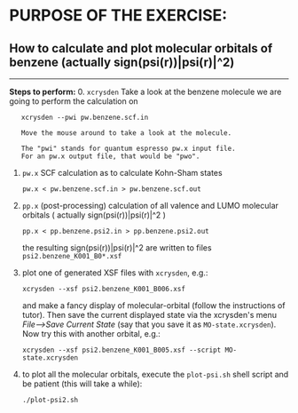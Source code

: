# PURPOSE OF THE EXERCISE: 
## How to calculate and plot molecular orbitals of benzene (actually sign(psi(r))|psi(r)|^2)
-------------------------------------------------------

**Steps to perform:**
0. `xcrysden` Take a look at the benzene molecule we are going to perform the calculation on

       xcrysden --pwi pw.benzene.scf.in 

       Move the mouse around to take a look at the molecule.
	
       The "pwi" stands for quantum espresso pw.x input file.
       For an pw.x output file, that would be "pwo".
 
1. `pw.x` SCF calculation as to calculate Kohn-Sham states

       pw.x < pw.benzene.scf.in > pw.benzene.scf.out


2. `pp.x` (post-processing) calculation of all valence and LUMO
   molecular orbitals ( actually sign(psi(r))|psi(r)|^2 )

       pp.x < pp.benzene.psi2.in > pp.benzene.psi2.out

   the resulting sign(psi(r))|psi(r)|^2 are written to files
   `psi2.benzene_K001_B0*.xsf`


3. plot one of generated XSF files with `xcrysden`, e.g.:

       xcrysden --xsf psi2.benzene_K001_B006.xsf

    and make a fancy display of molecular-orbital (follow the
    instructions of tutor). Then save the current displayed state via
    the xcrysden's menu *File-->Save Current State* (say that you save
    it as `MO-state.xcrysden`). Now try this with another orbital, e.g.:

       xcrysden --xsf psi2.benzene_K001_B005.xsf --script MO-state.xcrysden
 

4. to plot all the molecular orbitals, execute the `plot-psi.sh` shell
   script and be patient (this will take a while):

       ./plot-psi2.sh
